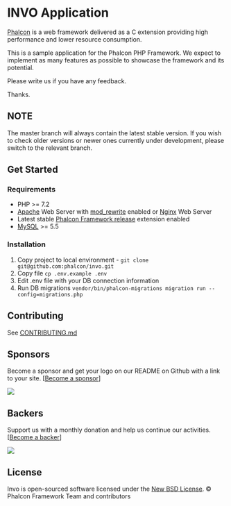 # INVO Application

[Phalcon][1] is a web framework delivered as a C extension providing high
performance and lower resource consumption.

This is a sample application for the Phalcon PHP Framework. We expect to
implement as many features as possible to showcase the framework and its
potential.

Please write us if you have any feedback.

Thanks.

## NOTE

The master branch will always contain the latest stable version. If you wish
to check older versions or newer ones currently under development, please
switch to the relevant branch.

## Get Started

### Requirements

* PHP >= 7.2
* [Apache][2] Web Server with [mod_rewrite][3] enabled or [Nginx][4] Web Server
* Latest stable [Phalcon Framework release][5] extension enabled
* [MySQL][6] >= 5.5

### Installation

1. Copy project to local environment - `git clone git@github.com:phalcon/invo.git`
2. Copy file `cp .env.example .env`
3. Edit .env file with your DB connection information
4. Run DB migrations `vendor/bin/phalcon-migrations migration run --config=migrations.php`

## Contributing

See [CONTRIBUTING.md][7]

## Sponsors

Become a sponsor and get your logo on our README on Github with a link to your site. [[Become a sponsor](https://opencollective.com/phalcon#sponsor)]

<a href="https://opencollective.com/phalcon/#contributors">
<img src="https://opencollective.com/phalcon/tiers/sponsors.svg?avatarHeight=48&width=800">
</a>

## Backers

Support us with a monthly donation and help us continue our activities. [[Become a backer](https://opencollective.com/phalcon#backer)]

<a href="https://opencollective.com/phalcon/#contributors">
<img src="https://opencollective.com/phalcon/tiers/backers.svg?avatarHeight=48&width=800&height=200">
</a>

## License

Invo is open-sourced software licensed under the [New BSD License][8]. © Phalcon Framework Team and contributors

[1]: https://phalcon.io/
[2]: http://httpd.apache.org/
[3]: http://httpd.apache.org/docs/current/mod/mod_rewrite.html
[4]: http://nginx.org/
[5]: https://github.com/phalcon/cphalcon/releases
[6]: https://www.mysql.com/
[7]: https://github.com/phalcon/invo/blob/master/CONTRIBUTING.md
[8]: https://github.com/phalcon/invo/blob/master/docs/LICENSE.md
